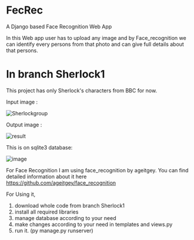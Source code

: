 # FecRec
A Django based Face Recognition Web App 

In this Web app user has to upload any image and by Face_recognition we can identify every persons from that photo and can give full details about that persons.

# In branch Sherlock1 

This project has only Sherlock's characters from BBC for now.

Input image : 

![Sherlockgroup](https://user-images.githubusercontent.com/64064391/120779927-35be2080-c545-11eb-946c-aa77a35c7bfc.jpg)

Output image : 

![result](https://user-images.githubusercontent.com/64064391/120780035-4f5f6800-c545-11eb-8ada-804c143e3e24.jpg)

This is on sqlite3 database:

![image](https://user-images.githubusercontent.com/64064391/120780589-e6c4bb00-c545-11eb-93a9-f7259b8aa5c2.png)


For Face Recognition I am using face_recognition by ageitgey.
You can find detailed information about it here https://github.com/ageitgey/face_recognition

For Using it, 
1. download whole code from branch Sherlock1
2. install all required libraries
3. manage database according to your need
4. make changes according to your need in templates and views.py
5. run it. (py manage.py runserver)
